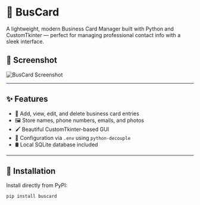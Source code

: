 # 🧾 BusCard

A lightweight, modern Business Card Manager built with Python and CustomTkinter — perfect for managing professional contact info with a sleek interface.

## 📸 Screenshot

![BusCard Screenshot](newbuscard/buscardm.png)

---

## ✨ Features

- 📇 Add, view, edit, and delete business card entries
- 🖼️ Store names, phone numbers, emails, and photos
- 🖌️ Beautiful CustomTkinter-based GUI
- 🔐 Configuration via `.env` using `python-decouple`
- 🛢️ Local SQLite database included

---

## 🚀 Installation

Install directly from PyPI:

```bash
pip install buscard

```
